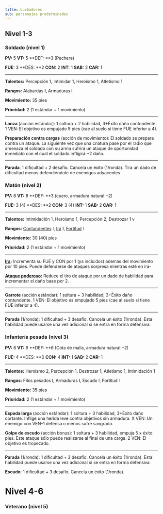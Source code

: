 ```yaml
---
title: Luchadores
sub: personajes prederminados
---
```


## Nivel 1-3

### Soldado (nivel 1)

**PV:** 5			**VT:** 5	 		**DEF: **3 (Pechera)

**FUE:** 3 	**DES: **2	**CON:** 2	**INT:** 1	**SAB:** 2	**CAR:** 1

------

**Talentos:** Percepción 1, Intimidar 1, Heroísmo 1, Atletismo 1

**Rangos:** Alabardas I, Armaduras I

**Movimiento:** 35 pies

**Prioridad:** 2 (1 estándar + 1 movimiento)

------

**Lanza** (acción estándar): 1 soltura + 2 habilidad, 3+Éxito daño contundente. 1 VEN: El objetivo es empujado 5 pies (cae al suelo si tiene FUE inferior a 4).

**Preparación contra cargas** (acción de movimiento): El soldado se prepara contra un ataque. La siguiente vez que una criatura pase por el radio que amenaza el soldado con su arma sufrirá un ataque de oportunidad inmediato con el cual el soldado infligirá +2 daño.

------

**Parada**: 1 dificultad + 2 desafío. Cancela un éxito (1/ronda). Tira un dado de dificultad menos defendiéndote de enemigos adyacentes

### Matón (nivel 2)

**PV:** 8			**VT:** 8	 		**DEF: **3 (cuero, armadura natural +2)

**FUE:** 3 (4) 	**DES: **2	**CON:** 3 (4)	**INT:** 1	**SAB:** 2	**CAR:** 1

------

**Talentos:** Intimidación 1, Heroísmo 1, Percepción 2, Destrozar 1  v   

**Rangos:** [Contundentes](https://raldamain.com/rules/Rangos/Armas/contundentes.html) I, [Ira](https://raldamain.com/rules/Rangos/Ascendencias/ascendencia%20de%20agua.html#rango-iii) I, [Fortitud](https://raldamain.com/rules/Rangos/Combate/fortitud.html) I

**Movimiento:** 30 (40) pies

**Prioridad:** 2 (1 estándar + 1 movimiento)

------

**[Ira](https://raldamain.com/rules/Rangos/Ascendencias/ascendencia%20de%20agua.html#rango-iii):** Incrementa su FUE y CON por 1 (ya incluidos) además del movimiento por 10 pies. Puede defenderse de ataques sorpresa mientras esté en ira-

**[Ataque poderoso](https://raldamain.com/rules/Rangos/Armas/contundentes.html#rango-i):** Reduce el tiro de ataque por un dado de habilidad para incrementar el daño base por 2.

------

**Garrote** (acción estándar): 1 soltura + 3 habilidad, 3+Éxito daño contundente. 1 VEN: El objetivo es empujado 5 pies (cae al suelo si tiene FUE inferior a 4).

------

**Parada** (1/ronda): 1 dificultad + 3 desafío. Cancela un éxito (1/ronda). Esta habilidad puede usarse una vez adicional si se entra en forma defensiva.

### Infantería pesada (nivel 3)

**PV:** 8			**VT:** 9	 		**DEF: **6 (Cota de malla, armadura natural +2)

**FUE:** 4 	**DES: **0	**CON:** 4	**INT:** 1	**SAB:** 2	**CAR:** 1

------

**Talentos:** Heroísmo 2, Percepción 1, Destrozar 1, Atletismo 1, Intimidación 1

**Rangos:** Filos pesados I, Armaduras I, Escudo I, Fortitud I

**Movimiento:** 35 pies

**Prioridad:** 2 (1 estándar + 1 movimiento)

------

**Espada larga** (acción estándar): 1 soltura + 3 habilidad, 3+Éxito daño cortante. Inflige una herida leve contra objetivos sin armadura. X VEN: Un enemigo con VEN-1 defensa o menos sufre sangrado.

**Golpe de escudo** (acción bonus): 1 soltura + 3 habilidad, empuja 5 x éxito pies. Este ataque sólo puede realizarse al final de una carga. 2 VEN: El objetivo es tropezado.

------

**Parada** (1/ronda): 1 dificultad + 3 desafío. Cancela un éxito (1/ronda). Esta habilidad puede usarse una vez adicional si se entra en forma defensiva.

**Escudo**: 1 dificultad + 3 desafío. Cancela un éxito (1/ronda). 

# Nivel 4-6

### Veterano (nivel 5)